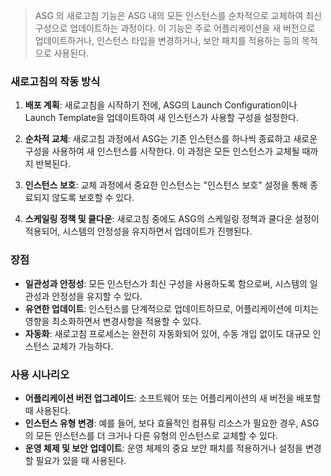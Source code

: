 
> ASG 의 새로고침 기능은 ASG 내의 모든 인스턴스를 순차적으로 교체하여 최신 구성으로 업데이트하는 과정이다. 이 기능은 주로 어플리케이션을 새 버전으로 업데이트하거나, 인스턴스 타입을 변경하거나, 보안 패치를 적용하는 등의 목적으로 사용된다.

### 새로고침의 작동 방식
1. **배포 계획**: 새로고침을 시작하기 전에, ASG의 Launch Configuration이나 Launch Template을 업데이트하여 새 인스턴스가 사용할 구성을 설정한다.

2. **순차적 교체**: 새로고침 과정에서 ASG는 기존 인스턴스를 하나씩 종료하고 새로운 구성을 사용하여 새 인스턴스를 시작한다. 이 과정은 모든 인스턴스가 교체될 때까지 반복된다.

3. **인스턴스 보호**: 교체 과정에서 중요한 인스턴스는 "인스턴스 보호" 설정을 통해 종료되지 않도록 보호할 수 있다.

4. **스케일링 정책 및 쿨다운**: 새로고침 중에도 ASG의 스케일링 정책과 쿨다운 설정이 적용되어, 시스템의 안정성을 유지하면서 업데이트가 진행된다.

### 장점
- **일관성과 안정성**: 모든 인스턴스가 최신 구성을 사용하도록 함으로써, 시스템의 일관성과 안정성을 유지할 수 있다.
- **유연한 업데이트**: 인스턴스를 단계적으로 업데이트하므로, 어플리케이션에 미치는 영향을 최소화하면서 변경사항을 적용할 수 있다.
- **자동화**: 새로고침 프로세스는 완전히 자동화되어 있어, 수동 개입 없이도 대규모 인스턴스 교체가 가능하다.

### 사용 시나리오
- **어플리케이션 버전 업그레이드**: 소프트웨어 또는 어플리케이션의 새 버전을 배포할 때 사용된다.
- **인스턴스 유형 변경**: 예를 들어, 보다 효율적인 컴퓨팅 리소스가 필요한 경우, ASG의 모든 인스턴스를 더 크거나 다른 유형의 인스턴스로 교체할 수 있다.
- **운영 체제 및 보안 업데이트**: 운영 체제의 중요 보안 패치를 적용하거나 설정을 변경할 필요가 있을 때 사용된다.